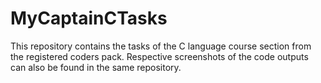 # MyCaptainCTasks
This repository contains the tasks of the C language course section from the registered coders pack.
Respective screenshots of the code outputs can also be found in the same repository.
